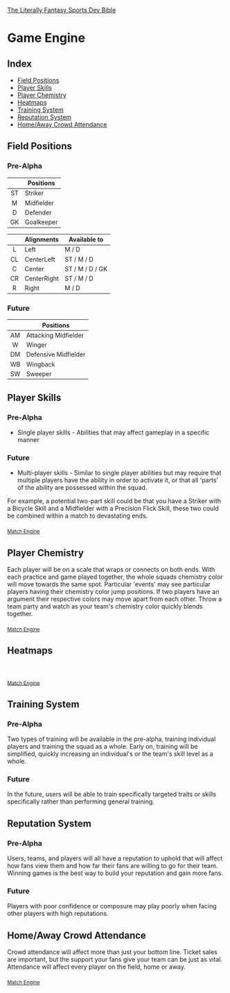 [The Literally Fantasy Sports Dev Bible](https://github.com/mharr171/The-Literally-Fantasy-Sports-Dev-Bible)

# Game Engine

## Index

+ [Field Positions](#field-positions)
+ [Player Skills](#player-skills)
+ [Player Chemistry](#player-chemistry)
+ [Heatmaps](#heatmaps)
+ [Training System](#training-system)
+ [Reputation System](#reputation-system)
+ [Home/Away Crowd Attendance](#homeaway-crowd-attendance)

## Field Positions

### Pre-Alpha

|   | Positions |
|:---:| --- |
| ST | Striker |
| M | Midfielder |
| D | Defender |
| GK | Goalkeeper |

|   | Alignments | Available to |
|:---:| --- | --- |
| L | Left | M / D |
| CL | CenterLeft | ST / M / D |
| C | Center | ST / M / D / GK |
| CR | CenterRight | ST / M / D |
| R | Right | M / D |

### Future

|   | Positions |
|:---:| --- |
| AM | Attacking Midfielder |
| W | Winger |
| DM | Defensive Midfielder |
| WB | Wingback |
| SW | Sweeper |

## Player Skills

### Pre-Alpha

+ Single player skills - Abilities that may affect gameplay in a specific manner

### Future

+ Multi-player skills - Similar to single player abilities but may require that multiple players have the ability in order to activate it, or that all 'parts' of the ability are possessed within the squad.

For example, a potential two-part skill could be that you have a Striker with a Bicycle Skill and a Midfielder with a Precision Flick Skill, these two could be combined within a match to devastating ends.

<sub>[Match Engine](https://github.com/mharr171/The-Literally-Fantasy-Sports-Dev-Bible/blob/master/pages/match_engine.md#player-skills)</sub>

## Player Chemistry

Each player will be on a scale that wraps or connects on both ends. With each practice and game played together, the whole squads chemistry color will move towards the same spot. Particular 'events' may see particular players having their chemistry color jump positions. If two players have an argument their respective colors may move apart from each other. Throw a team party and watch as your team's chemistry color quickly blends together.

<sub>[Match Engine](https://github.com/mharr171/The-Literally-Fantasy-Sports-Dev-Bible/blob/master/pages/match_engine.md#player-chemistry)</sub>

## Heatmaps

![...](../resources/ellipsis.gif)

<sub>[Match Engine](https://github.com/mharr171/The-Literally-Fantasy-Sports-Dev-Bible/blob/master/pages/match_engine.md#heatmaps)</sub>

## Training System

### Pre-Alpha

Two types of training will be available in the pre-alpha, training individual players and training the squad as a whole. Early on, training will be  simplified, quickly increasing an individual's or the team's skill level as a whole.

### Future

In the future, users will be able to train specifically targeted traits or skills specifically rather than performing general training.

## Reputation System

### Pre-Alpha

Users, teams, and players will all have a reputation to uphold that will affect how fans view them and how far their fans are willing to go for their team. Winning games is the best way to build your reputation and gain more fans.

### Future

Players with poor confidence or composure may play poorly when facing other players with high reputations.

## Home/Away Crowd Attendance

Crowd attendance will affect more than just your bottom line. Ticket sales are important, but the support your fans give your team can be just as vital. Attendance will affect every player on the field, home or away.

<sub>[Match Engine](https://github.com/mharr171/The-Literally-Fantasy-Sports-Dev-Bible/blob/master/pages/match_engine.md#homeaway-crowd-attendance)</sub>
